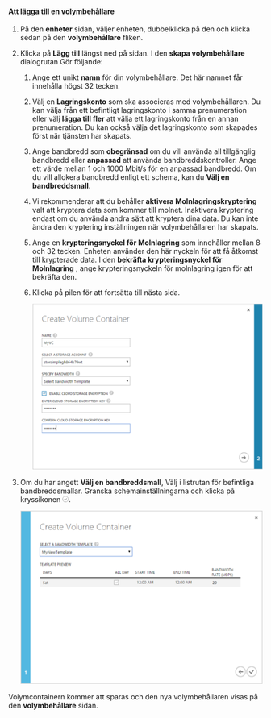 <!--author=SharS last changed: 1/7/2016-->

#### <a name="to-add-a-volume-container"></a>Att lägga till en volymbehållare
1. På den **enheter** sidan, väljer enheten, dubbelklicka på den och klicka sedan på den **volymbehållare** fliken.
2. Klicka på **Lägg till** längst ned på sidan. I den **skapa volymbehållare** dialogrutan Gör följande:
   
   1. Ange ett unikt **namn** för din volymbehållare. Det här namnet får innehålla högst 32 tecken.
   2. Välj en **Lagringskonto** som ska associeras med volymbehållaren. Du kan välja från ett befintligt lagringskonto i samma prenumeration eller välj **lägga till fler** att välja ett lagringskonto från en annan prenumeration. Du kan också välja det lagringskonto som skapades först när tjänsten har skapats.
   3. Ange bandbredd som **obegränsad** om du vill använda all tillgänglig bandbredd eller **anpassad** att använda bandbreddskontroller. Ange ett värde mellan 1 och 1000 Mbit/s för en anpassad bandbredd. Om du vill allokera bandbredd enligt ett schema, kan du **Välj en bandbreddsmall**.
   4. Vi rekommenderar att du behåller **aktivera Molnlagringskryptering** valt att kryptera data som kommer till molnet. Inaktivera kryptering endast om du använda andra sätt att kryptera dina data. Du kan inte ändra den kryptering inställningen när volymbehållaren har skapats.
   5. Ange en **krypteringsnyckel för Molnlagring** som innehåller mellan 8 och 32 tecken. Enheten använder den här nyckeln för att få åtkomst till krypterade data. I den **bekräfta krypteringsnyckel för Molnlagring** , ange krypteringsnyckeln för molnlagring igen för att bekräfta den. 
   6. Klicka på pilen för att fortsätta till nästa sida.
      
      ![Skapa volymbehållare med bandbreddsmallen 1](./media/storsimple-add-volume-container/HCS_CreateVCBT1-include.png) 
3. Om du har angett **Välj en bandbreddsmall**, Välj i listrutan för befintliga bandbreddsmallar. Granska schemainställningarna och klicka på kryssikonen ![kryssikon](./media/storsimple-configure-new-storage-account/HCS_CheckIcon-include.png).
   
    ![Skapa volymbehållare med bandbreddsmallen 2](./media/storsimple-add-volume-container/HCS_CreateVCBT2-include.png) 

Volymcontainern kommer att sparas och den nya volymbehållaren visas på den **volymbehållare** sidan.

